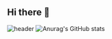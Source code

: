 ## Hi there 👋
![header](https://capsule-render.vercel.app/api?type=blur)
![Anurag's GitHub stats](https://github-readme-stats.vercel.app/api?username=Leejinhee1106&show_icons=true&theme=radical)




<!--
**Leejinhee1106/Leejinhee1106** is a ✨ _special_ ✨ repository because its `README.md` (this file) appears on your GitHub profile.

Here are some ideas to get you started:

- 🔭 I’m currently working on ...
- 🌱 I’m currently learning ...
- 👯 I’m looking to collaborate on ...
- 🤔 I’m looking for help with ...
- 💬 Ask me about ...
- 📫 How to reach me: ...
- 😄 Pronouns: ...
- ⚡ Fun fact: ...
-->
